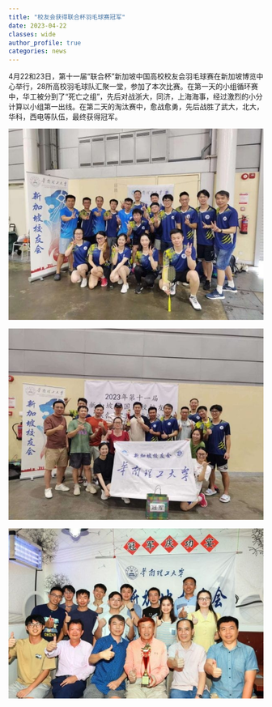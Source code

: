 ```yaml
---
title: "校友会获得联合杯羽毛球赛冠军"
date: 2023-04-22
classes: wide
author_profile: true
categories: news
---
```


4月22和23日，第十一届“联合杯”新加坡中国高校校友会羽毛球赛在新加坡博览中心举行，28所高校羽毛球队汇聚一堂，参加了本次比赛。在第一天的小组循环赛中，华工被分到了“死亡之组”，先后对战浙大，同济，上海海事，经过激烈的小分计算以小组第一出线。在第二天的淘汰赛中，愈战愈勇，先后战胜了武大，北大，华科，西电等队伍，最终获得冠军。

![](/assets/images/20230422a.jpg)

![](/assets/images/20230422b.jpg)

![](/assets/images/20230422c.jpg)
